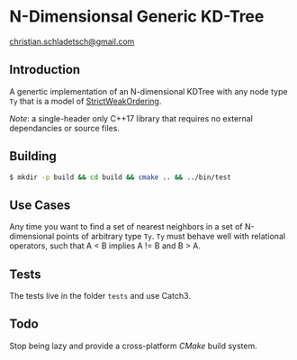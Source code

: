 # N-Dimensionsal Generic KD-Tree

christian.schladetsch@gmail.com

## Introduction

A genertic implementation of an N-dimensional KDTree with any node type `Ty` that is a model of [StrictWeakOrdering](https://en.cppreference.com/w/cpp/concepts/strict_weak_order).

*Note*: a single-header only C++17 library that requires no external dependancies or source files.

## Building

```bash
$ mkdir -p build && cd build && cmake .. && ../bin/test
```

## Use Cases

Any time you want to find a set of nearest neighbors in a set of N-dimensional points of arbitrary type `Ty`. `Ty` must behave well with relational operators, such that A < B implies A != B and B > A. 

## Tests

The tests live in the folder `tests` and use Catch3.

## Todo

Stop being lazy and provide a cross-platform *CMake* build system.
